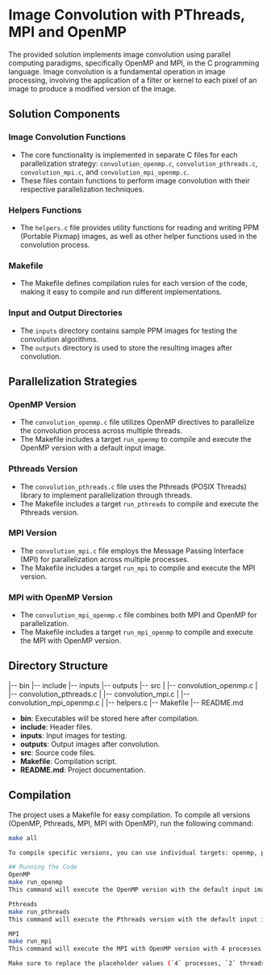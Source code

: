 # Image Convolution with PThreads, MPI and OpenMP

The provided solution implements image convolution using parallel computing paradigms, specifically OpenMP and MPI, in the C programming language. Image convolution is a fundamental operation in image processing, involving the application of a filter or kernel to each pixel of an image to produce a modified version of the image.

## Solution Components

### Image Convolution Functions
- The core functionality is implemented in separate C files for each parallelization strategy: `convolution_openmp.c`, `convolution_pthreads.c`, `convolution_mpi.c`, and `convolution_mpi_openmp.c`.
- These files contain functions to perform image convolution with their respective parallelization techniques.

### Helpers Functions
- The `helpers.c` file provides utility functions for reading and writing PPM (Portable Pixmap) images, as well as other helper functions used in the convolution process.

### Makefile
- The Makefile defines compilation rules for each version of the code, making it easy to compile and run different implementations.

### Input and Output Directories
- The `inputs` directory contains sample PPM images for testing the convolution algorithms.
- The `outputs` directory is used to store the resulting images after convolution.

## Parallelization Strategies

### OpenMP Version
- The `convolution_openmp.c` file utilizes OpenMP directives to parallelize the convolution process across multiple threads.
- The Makefile includes a target `run_openmp` to compile and execute the OpenMP version with a default input image.

### Pthreads Version
- The `convolution_pthreads.c` file uses the Pthreads (POSIX Threads) library to implement parallelization through threads.
- The Makefile includes a target `run_pthreads` to compile and execute the Pthreads version.

### MPI Version
- The `convolution_mpi.c` file employs the Message Passing Interface (MPI) for parallelization across multiple processes.
- The Makefile includes a target `run_mpi` to compile and execute the MPI version.

### MPI with OpenMP Version
- The `convolution_mpi_openmp.c` file combines both MPI and OpenMP for parallelization.
- The Makefile includes a target `run_mpi_openmp` to compile and execute the MPI with OpenMP version.

## Directory Structure
|-- bin
|-- include
|-- inputs
|-- outputs
|-- src
| |-- convolution_openmp.c
| |-- convolution_pthreads.c
| |-- convolution_mpi.c
| |-- convolution_mpi_openmp.c
| |-- helpers.c
|-- Makefile
|-- README.md

- **bin**: Executables will be stored here after compilation.
- **include**: Header files.
- **inputs**: Input images for testing.
- **outputs**: Output images after convolution.
- **src**: Source code files.
- **Makefile**: Compilation script.
- **README.md**: Project documentation.

## Compilation

The project uses a Makefile for easy compilation. To compile all versions (OpenMP, Pthreads, MPI, MPI with OpenMP), run the following command:

```bash
make all

To compile specific versions, you can use individual targets: openmp, pthreads, mpi, mpi_openmp.

## Running the Code
OpenMP
make run_openmp
This command will execute the OpenMP version with the default input image (inputs/leaf.ppm) and store the result in outputs/out_openmp.ppm.

Pthreads
make run_pthreads
This command will execute the Pthreads version with the default input image and store the result in outputs/out_pthreads.ppm.

MPI
make run_mpi
This command will execute the MPI with OpenMP version with 4 processes and 2 OpenMP threads per process. The result will be stored in outputs/out_mpi_openmp.ppm.

Make sure to replace the placeholder values (`4` processes, `2` threads) in the `mpi_openmp` target with appropriate values based on your system configuration.
